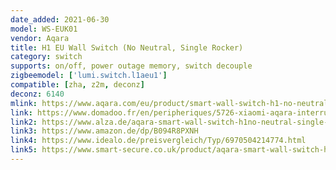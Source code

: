 ```yaml
---
date_added: 2021-06-30
model: WS-EUK01
vendor: Aqara
title: H1 EU Wall Switch (No Neutral, Single Rocker)
category: switch
supports: on/off, power outage memory, switch decouple
zigbeemodel: ['lumi.switch.l1aeu1']
compatible: [zha, z2m, deconz]
deconz: 6140
mlink: https://www.aqara.com/eu/product/smart-wall-switch-h1-no-neutral
link: https://www.domadoo.fr/en/peripheriques/5726-xiaomi-aqara-interrupteur-mural-intelligent-h1-zigbee-30-sans-neutre-6970504214774.html
link2: https://www.alza.de/aqara-smart-wall-switch-h1no-neutral-single-rocker-d6480894.htm
link3: https://www.amazon.de/dp/B094R8PXNH
link4: https://www.idealo.de/preisvergleich/Typ/6970504214774.html
link5: https://www.smart-secure.co.uk/product/aqara-smart-wall-switch-h1-no-neutral-single-rocker/
---
```

